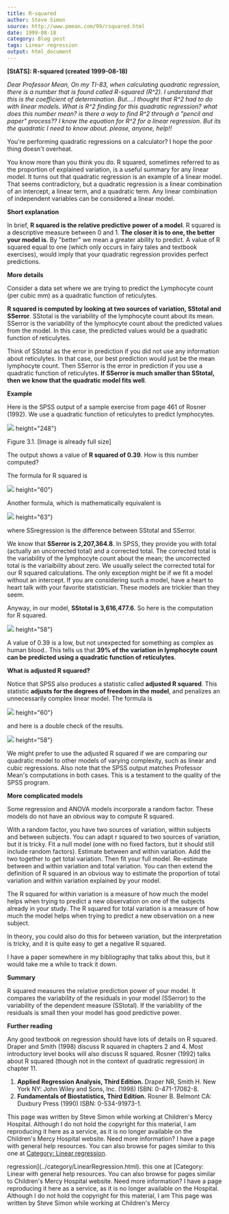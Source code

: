 ```yaml
---
title: R-squared
author: Steve Simon
source: http://www.pmean.com/99/rsquared.html
date: 1999-08-18
category: Blog post
tags: Linear regression
output: html_document
---
```

****[StATS]:** R-squared (created 1999-08-18)**

*Dear Professor Mean, On my TI-83, when calculating quadratic
regression, there is a number that is found called R-squared (R\^2). I
understand that this is the coefficient of determination. But\....I
thought that R\^2 had to do with linear models. What is R\^2 finding for
this quadratic regression? what does this number mean? is there a way to
find R\^2 through a \"pencil and paper\" process?? I know the equation
for R\^2 for a linear regression. But its the quadratic I need to know
about. please, anyone, help!!*

You\'re performing quadratic regressions on a calculator? I hope the
poor thing doesn\'t overheat.

You know more than you think you do. R squared, sometimes referred to as
the proportion of explained variation, is a useful summary for any
linear model. It turns out that quadratic regression is an example of a
linear model. That seems contradictory, but a quadratic regression is a
linear combination of an intercept, a linear term, and a quadratic term.
Any linear combination of independent variables can be considered a
linear model.

**Short explanation**

In brief, **R squared is the relative predictive power of a model**. R
squared is a descriptive measure between 0 and 1. **The closer it is to
one, the better your model is**. By \"better\" we mean a greater ability
to predict. A value of R squared equal to one (which only occurs in
fairy tales and textbook exercises), would imply that your quadratic
regression provides perfect predictions.

**More details**

Consider a data set where we are trying to predict the Lymphocyte count
(per cubic mm) as a quadratic function of reticulytes.

**R squared is computed by looking at two sources of variation, SStotal
and SSerror**. SStotal is the variability of the lymphocyte count about
its mean. SSerror is the variability of the lymphocyte count about the
predicted values from the model. In this case, the predicted values
would be a quadratic function of reticulytes.

Think of SStotal as the error in prediction if you did not use any
information about reticulytes. In that case, our best prediction would
just be the mean lymphocyte count. Then SSerror is the error in
prediction if you use a quadratic function of reticulytes. **If SSerror
is much smaller than SStotal, then we know that the quadratic model fits
well**.

**Example**

Here is the SPSS output of a sample exercise from page 461 of Rosner
(1992). We use a quadratic function of reticulytes to predict
lymphocytes.

![](../../../web/images/99/rsquared01.gif)
height="248"}

Figure 3.1. \[Image is already full size\]

The output shows a value of **R squared of 0.39**. How is this number
computed?

The formula for R squared is

![](../../../web/images/99/rsquared02.gif)
height="60"}

Another formula, which is mathematically equivalent is

![](../../../web/images/99/rsquared03.gif)
height="63"}

where SSregression is the difference between SStotal and SSerror.

We know that **SSerror is 2,207,364.8**. In SPSS, they provide you with
total (actually an uncorrected total) and a corrected total. The
corrected total is the variability of the lymphocyte count about the
mean; the uncorrected total is the variaibility about zero. We usually
select the corrected total for our R squared calculations. The only
exception might be if we fit a model without an intercept. If you are
considering such a model, have a heart to heart talk with your favorite
statistician. These models are trickier than they seem.

Anyway, in our model, **SStotal is 3,616,477.6**. So here is the
computation for R squared.

![](../../../web/images/99/rsquared04.gif)
height="58"}

A value of 0.39 is a low, but not unexpected for something as complex as
human blood.. This tells us that **39% of the variation in lymphocyte
count can be predicted using a quadratic function of reticulytes**.

**What is adjusted R squared?**

Notice that SPSS also produces a statistic called **adjusted R
squared**. This statistic **adjusts for the degrees of freedom in the
model**, and penalizes an unnecessarily complex linear model. The
formula is

![](../../../web/images/99/rsquared05.gif)
height="60"}

and here is a double check of the results.

![](../../../web/images/99/rsquared06.gif)
height="58"}

We might prefer to use the adjusted R squared if we are comparing our
quadratic model to other models of varying complexity, such as linear
and cubic regressions. Also note that the SPSS output matches Professor
Mean\'s computations in both cases. This is a testament to the quality
of the SPSS program.

**More complicated models**

Some regression and ANOVA models incorporate a random factor. These
models do not have an obvious way to compute R squared.

With a random factor, you have two sources of variation, within subjects
and between subjects. You can adapt r squared to two sources of
variation, but it is tricky. Fit a null model (one with no fixed
factors, but it should still include random factors). Estimate between
and within variation. Add the two together to get total variation. Then
fit your full model. Re-estimate between and within variation and total
variation. You can then extend the definition of R squared in an obvious
way to estimate the proportion of total variation and within variation
explained by your model.

The R squared for within variation is a measure of how much the model
helps when trying to predict a new observation on one of the subjects
already in your study. The R squared for total variation is a measure of
how much the model helps when trying to predict a new observation on a
new subject.

In theory, you could also do this for between variation, but the
interpretation is tricky, and it is quite easy to get a negative R
squared.

I have a paper somewhere in my bibliography that talks about this, but
it would take me a while to track it down.

**Summary**

R squared measures the relative prediction power of your model. It
compares the variability of the residuals in your model (SSerror) to the
variability of the dependent measure (SStotal). If the variability of
the residuals is small then your model has good predictive power.

**Further reading**

Any good textbook on regression should have lots of details on R
squared. Draper and Smith (1998) discuss R squared in chapters 2 and 4.
Most introductory level books will also discuss R squared. Rosner (1992)
talks about R squared (though not in the context of quadratic
regression) in chapter 11.

1.  **Applied Regression Analysis, Third Edition.** Draper NR, Smith H.
    New York NY: John Wiley and Sons, Inc.  (1998) ISBN: 0-471-17082-8.
2.  **Fundamentals of Biostatistics, Third Edition.** Rosner B. Belmont
    CA: Duxbury Press (1990) ISBN: 0-534-91973-1.

This page was written by Steve Simon while working at Children\'s Mercy
Hospital. Although I do not hold the copyright for this material, I am
reproducing it here as a service, as it is no longer available on the
Children\'s Mercy Hospital website. Need more information? I have a page
with general help resources. You can also browse for pages similar to
this one at [Category: Linear
regression](../category/LinearRegression.html).
<!---More--->
regression](../category/LinearRegression.html).
this one at [Category: Linear
with general help resources. You can also browse for pages similar to
Children\'s Mercy Hospital website. Need more information? I have a page
reproducing it here as a service, as it is no longer available on the
Hospital. Although I do not hold the copyright for this material, I am
This page was written by Steve Simon while working at Children\'s Mercy

<!---Do not use
****[StATS]:** R-squared (created 1999-08-18)**
This page was written by Steve Simon while working at Children\'s Mercy
Hospital. Although I do not hold the copyright for this material, I am
reproducing it here as a service, as it is no longer available on the
Children\'s Mercy Hospital website. Need more information? I have a page
with general help resources. You can also browse for pages similar to
this one at [Category: Linear
regression](../category/LinearRegression.html).
--->

